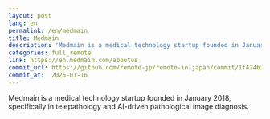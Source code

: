 ```yaml
---
layout: post
lang: en
permalink: /en/medmain
title: Medmain
description: 'Medmain is a medical technology startup founded in January 2018, specifically in telepathology and AI-driven pathological image diagnosis.'
categories: full_remote
link: https://en.medmain.com/aboutus
commit_url: https://github.com/remote-jp/remote-in-japan/commit/1f42463fa278ec6976af90175ef27509a22908f0
commit_at:  2025-01-16
---
```


<p>Medmain is a medical technology startup founded in January 2018, specifically in telepathology and AI-driven pathological image diagnosis.</p>
